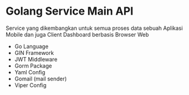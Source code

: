 # Golang Service Main API

Service yang dikembangkan untuk semua proses data sebuah Aplikasi Mobile dan juga Client Dashboard berbasis Browser Web

- Go Language
- GIN Framework
- JWT Middleware
- Gorm Package
- Yaml Config
- Gomail (mail sender)
- Viper Config
